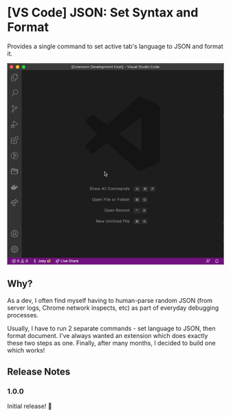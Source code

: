 # [VS Code] JSON: Set Syntax and Format

Provides a single command to set active tab's language to JSON and format it.

![Demo GIF](assets/demo.gif)

## Why?

As a dev, I often find myself having to human-parse random JSON (from server logs, Chrome network inspects, etc) as part of everyday debugging processes.

Usually, I have to run 2 separate commands - set language to JSON, then format document. I've always wanted an extension which does exactly these two steps as one. Finally, after many months, I decided to build one which works!

## Release Notes

### 1.0.0

Initial release! 🎉
